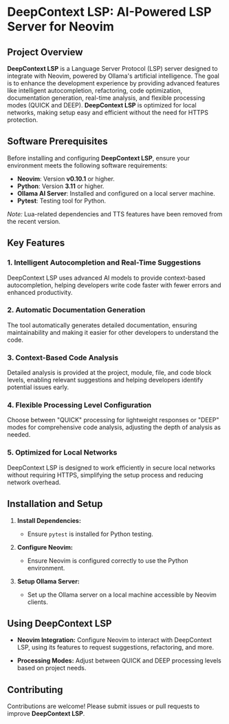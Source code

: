 # DeepContext LSP: AI-Powered LSP Server for Neovim

## Project Overview

**DeepContext LSP** is a Language Server Protocol (LSP) server designed to integrate with Neovim, powered by Ollama's artificial intelligence. The goal is to enhance the development experience by providing advanced features like intelligent autocompletion, refactoring, code optimization, documentation generation, real-time analysis, and flexible processing modes (QUICK and DEEP). **DeepContext LSP** is optimized for local networks, making setup easy and efficient without the need for HTTPS protection.

## Software Prerequisites

Before installing and configuring **DeepContext LSP**, ensure your environment meets the following software requirements:

- **Neovim**: Version **v0.10.1** or higher.
- **Python**: Version **3.11** or higher.
- **Ollama AI Server**: Installed and configured on a local server machine.
- **Pytest**: Testing tool for Python.

*Note:* Lua-related dependencies and TTS features have been removed from the recent version.

## Key Features

### 1. Intelligent Autocompletion and Real-Time Suggestions

DeepContext LSP uses advanced AI models to provide context-based autocompletion, helping developers write code faster with fewer errors and enhanced productivity.

### 2. Automatic Documentation Generation

The tool automatically generates detailed documentation, ensuring maintainability and making it easier for other developers to understand the code.

### 3. Context-Based Code Analysis

Detailed analysis is provided at the project, module, file, and code block levels, enabling relevant suggestions and helping developers identify potential issues early.

### 4. Flexible Processing Level Configuration

Choose between "QUICK" processing for lightweight responses or "DEEP" modes for comprehensive code analysis, adjusting the depth of analysis as needed.

### 5. Optimized for Local Networks

DeepContext LSP is designed to work efficiently in secure local networks without requiring HTTPS, simplifying the setup process and reducing network overhead.

## Installation and Setup

1. **Install Dependencies:**
   - Ensure `pytest` is installed for Python testing.

2. **Configure Neovim:**
   - Ensure Neovim is configured correctly to use the Python environment.

3. **Setup Ollama Server:**
   - Set up the Ollama server on a local machine accessible by Neovim clients.

## Using DeepContext LSP

- **Neovim Integration:** 
  Configure Neovim to interact with DeepContext LSP, using its features to request suggestions, refactoring, and more.

- **Processing Modes:** 
  Adjust between QUICK and DEEP processing levels based on project needs.

## Contributing

Contributions are welcome! Please submit issues or pull requests to improve **DeepContext LSP**.

